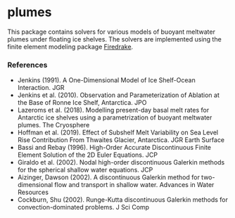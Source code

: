 # plumes

This package contains solvers for various models of buoyant meltwater plumes under floating ice shelves.
The solvers are implemented using the finite element modeling package [Firedrake](https://www.firedrakeproject.org).

### References

* Jenkins (1991). A One-Dimensional Model of Ice Shelf-Ocean Interaction. JGR
* Jenkins et al. (2010). Observation and Parameterization of Ablation at the Base of Ronne Ice Shelf, Antarctica. JPO
* Lazeroms et al. (2018). Modelling present-day basal melt rates for Antarctic ice shelves using a parametrization of buoyant meltwater plumes. The Cryosphere
* Hoffman et al. (2019). Effect of Subshelf Melt Variability on Sea Level Rise Contribution From Thwaites Glacier, Antarctica. JGR Earth Surface
* Bassi and Rebay (1996). High-Order Accurate Discontinuous Finite Element Solution of the 2D Euler Equations. JCP
* Giraldo et al. (2002). Nodal high-order discontinuous Galerkin methods for the spherical shallow water equations. JCP
* Aizinger, Dawson (2002). A discontinuous Galerkin method for two-dimensional flow and transport in shallow water. Advances in Water Resources
* Cockburn, Shu (2002). Runge-Kutta discontinuous Galerkin methods for convection-dominated problems. J Sci Comp

